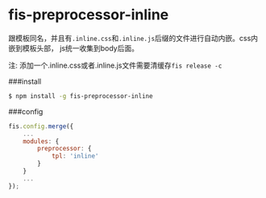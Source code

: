 fis-preprocessor-inline
================
跟模板同名，并且有`.inline.css`和`.inline.js`后缀的文件进行自动内嵌。css内嵌到模板头部，
js统一收集到body后面。

注: 添加一个.inline.css或者.inline.js文件需要清缓存`fis release -c`

###install

```bash
$ npm install -g fis-preprocessor-inline
```

###config

```javascript
fis.config.merge({
    ...
    modules: {
        preprocessor: {
            tpl: 'inline'
        }
    }
    ...
});
```
